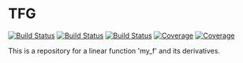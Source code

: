 # TFG

[![Build Status](https://github.com/romanrusset/TFG.jl/actions/workflows/CI.yml/badge.svg?branch=main)](https://github.com/romanrusset/TFG.jl/actions/workflows/CI.yml?query=branch%3Amain)
[![Build Status](https://app.travis-ci.com/romanrusset/TFG.jl.svg?branch=main)](https://app.travis-ci.com/romanrusset/TFG.jl)
[![Build Status](https://ci.appveyor.com/api/projects/status/github/romanrusset/TFG.jl?svg=true)](https://ci.appveyor.com/project/romanrusset/TFG-jl)
[![Coverage](https://codecov.io/gh/romanrusset/TFG.jl/branch/main/graph/badge.svg)](https://codecov.io/gh/romanrusset/TFG.jl)
[![Coverage](https://coveralls.io/repos/github/romanrusset/TFG.jl/badge.svg?branch=main)](https://coveralls.io/github/romanrusset/TFG.jl?branch=main)


This is a repository for a linear function  'my_f' and its derivatives.